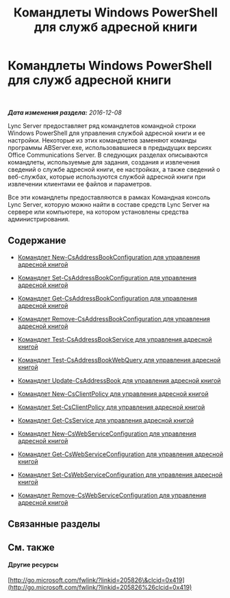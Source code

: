 ﻿---
title: Командлеты Windows PowerShell для служб адресной книги
TOCTitle: Командлеты Windows PowerShell для управления адресной книгой
ms:assetid: 73bfa949-5628-4156-ad20-fe07a0dc6216
ms:mtpsurl: https://technet.microsoft.com/ru-ru/library/Gg429708(v=OCS.15)
ms:contentKeyID: 49310175
ms.date: 12/10/2016
mtps_version: v=OCS.15
ms.translationtype: HT
---

# Командлеты Windows PowerShell для служб адресной книги

 

_**Дата изменения раздела:** 2016-12-08_

Lync Server предоставляет ряд командлетов командной строки Windows PowerShell для управления службой адресной книги и ее настройки. Некоторые из этих командлетов заменяют команды программы ABServer.exe, использовавшиеся в предыдущих версиях Office Communications Server. В следующих разделах описываются командлеты, используемые для задания, создания и извлечения сведений о службе адресной книги, ее настройках, а также сведений о веб-службах, которые используются службой адресной книги при извлечении клиентами ее файлов и параметров.

Все эти командлеты предоставляются в рамках Командная консоль Lync Server, которую можно найти в составе средств Lync Server на сервере или компьютере, на котором установлены средства администрирования.

## Содержание

  - [Командлет New-CsAddressBookConfiguration для управления адресной книгой](lync-server-2013-New-CsAddressBookConfiguration-for-address-book-management.md)

  - [Командлет Set-CsAddressBookConfiguration для управления адресной книгой](lync-server-2013-set-csaddressbookconfiguration-for-address-book-management.md)

  - [Командлет Get-CsAddressBookConfiguration для управления адресной книгой](lync-server-2013-get-csaddressbookconfiguration-for-address-book-management.md)

  - [Командлет Remove-CsAddressBookConfiguration для управления адресной книгой](lync-server-2013-remove-csaddressbookconfiguration-for-address-book-management.md)

  - [Командлет Test-CsAddressBookService для управления адресной книгой](lync-server-2013-test-csaddressbookservice-for-address-book-management.md)

  - [Командлет Test-CsAddressBookWebQuery для управления адресной книгой](lync-server-2013-test-csaddressbookwebquery-for-address-book-management.md)

  - [Командлет Update-CsAddressBook для управления адресной книгой](lync-server-2013-update-csaddressbook-for-address-book-management.md)

  - [Командлет New-CsClientPolicy для управления адресной книгой](lync-server-2013-new-csclientpolicy-for-address-book-management.md)

  - [Командлет Set-CsClientPolicy для управления адресной книгой](lync-server-2013-set-csclientpolicy-for-address-book-management.md)

  - [Командлет Get-CsService для управления адресной книгой](lync-server-2013-get-csservice-for-address-book-management.md)

  - [Командлет New-CsWebServiceConfiguration для управления адресной книгой](lync-server-2013-New-CsWebServiceConfiguration-for-address-book-management.md)

  - [Командлет Get-CsWebServiceConfiguration для управления адресной книгой](lync-server-2013-get-cswebserviceconfiguration-for-address-book-management.md)

  - [Командлет Set-CsWebServiceConfiguration для управления адресной книгой](lync-server-2013-set-cswebserviceconfiguration-for-address-book-management.md)

  - [Командлет Remove-CsWebServiceConfiguration для управления адресной книгой](lync-server-2013-remove-cswebserviceconfiguration-for-address-book-management.md)

## Связанные разделы

## См. также

#### Другие ресурсы

[http://go.microsoft.com/fwlink/?linkid=205826\&clcid=0x419](http://go.microsoft.com/fwlink/?linkid=205826%26clcid=0x419)

